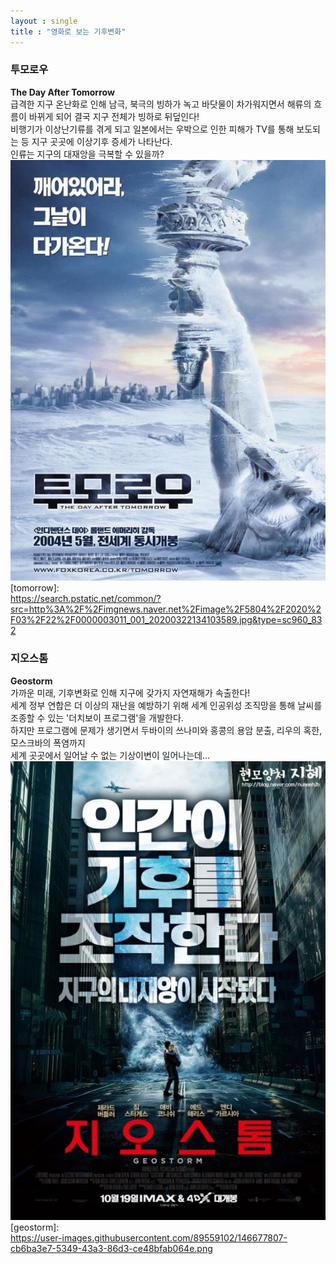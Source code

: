 ```yaml
---
layout : single
title : "영화로 보는 기후변화"
---
```


### 투모로우

**The Day After Tomorrow**  
급격한 지구 온난화로 인해 남극, 북극의 빙하가 녹고 바닷물이 차가워지면서 해류의 흐름이 바뀌게 되어 결국 지구 전체가 빙하로 뒤덮인다!  
비행기가 이상난기류를 겪게 되고 일본에서는 우박으로 인한 피해가 TV를 통해 보도되는 등 지구 곳곳에 이상기후 증세가 나타난다.  
인류는 지구의 대재앙을 극복할 수 있을까?  
![tomorrow](/assets/images/tomorrow.jpg)  
[tomorrow]:  
https://search.pstatic.net/common/?src=http%3A%2F%2Fimgnews.naver.net%2Fimage%2F5804%2F2020%2F03%2F22%2F0000003011_001_20200322134103589.jpg&type=sc960_832

### 지오스톰

**Geostorm**  
가까운 미래, 기후변화로 인해 지구에 갖가지 자연재해가 속출한다!  
세계 정부 연합은 더 이상의 재난을 예방하기 위해 세계 인공위성 조직망을 통해 날씨를 조종할 수 있는 '더치보이 프로그램'을 개발한다.  
하지만 프로그램에 문제가 생기면서 두바이의 쓰나미와 홍콩의 용암 분출, 리우의 혹한, 모스크바의 폭염까지  
세계 곳곳에서 일어날 수 없는 기상이변이 일어나는데...  
![geostorm](/assets/images/geostorm.jpg "더 자세한 내용을 원하시면 방문해 보세요")  
[geostorm]:  
https://user-images.githubusercontent.com/89559102/146677807-cb6ba3e7-5349-43a3-86d3-ce48bfab064e.png

